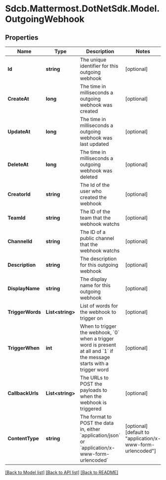 # Sdcb.Mattermost.DotNetSdk.Model.OutgoingWebhook
## Properties

Name | Type | Description | Notes
------------ | ------------- | ------------- | -------------
**Id** | **string** | The unique identifier for this outgoing webhook | [optional] 
**CreateAt** | **long** | The time in milliseconds a outgoing webhook was created | [optional] 
**UpdateAt** | **long** | The time in milliseconds a outgoing webhook was last updated | [optional] 
**DeleteAt** | **long** | The time in milliseconds a outgoing webhook was deleted | [optional] 
**CreatorId** | **string** | The Id of the user who created the webhook | [optional] 
**TeamId** | **string** | The ID of the team that the webhook watchs | [optional] 
**ChannelId** | **string** | The ID of a public channel that the webhook watchs | [optional] 
**Description** | **string** | The description for this outgoing webhook | [optional] 
**DisplayName** | **string** | The display name for this outgoing webhook | [optional] 
**TriggerWords** | **List&lt;string&gt;** | List of words for the webhook to trigger on | [optional] 
**TriggerWhen** | **int** | When to trigger the webhook, &#x60;0&#x60; when a trigger word is present at all and &#x60;1&#x60; if the message starts with a trigger word | [optional] 
**CallbackUrls** | **List&lt;string&gt;** | The URLs to POST the payloads to when the webhook is triggered | [optional] 
**ContentType** | **string** | The format to POST the data in, either &#x60;application/json&#x60; or &#x60;application/x-www-form-urlencoded&#x60; | [optional] [default to "application/x-www-form-urlencoded"]

[[Back to Model list]](../README.md#documentation-for-models) [[Back to API list]](../README.md#documentation-for-api-endpoints) [[Back to README]](../README.md)

